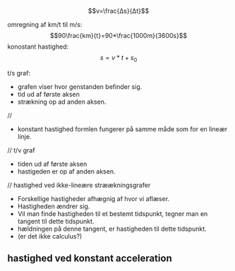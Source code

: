 
$$v=\frac{Δs}{Δt}$$

omregning af km/t til m/s:
$$90\frac{km}{t}=90*\frac{1000m}{3600s}$$
konostant hastighed:
$$s=v*t+s_0$$

t/s graf:
* grafen viser hvor genstanden befinder sig.
* tid ud af første aksen
* strækning op ad anden aksen. 

//
* konstant hastighed formlen fungerer på samme måde som for en lineær linje. 

// t/v graf
* tiden ud af første aksen
* hastigeden er op af anden aksen. 

// hastighed ved ikke-lineære stræækningsgrafer
* Forskellige hastigheder afhægnig af hvor vi aflæser.
* Hastigheden ændrer sig.
* Vil man finde hastigheden til et bestemt tidspunkt, tegner man en tangent til dette tidspunkt. 
* hældningen på denne tangent, er hastigheden til dette tidspunkt. 
* (er det ikke calculus?)

## hastighed ved konstant acceleration